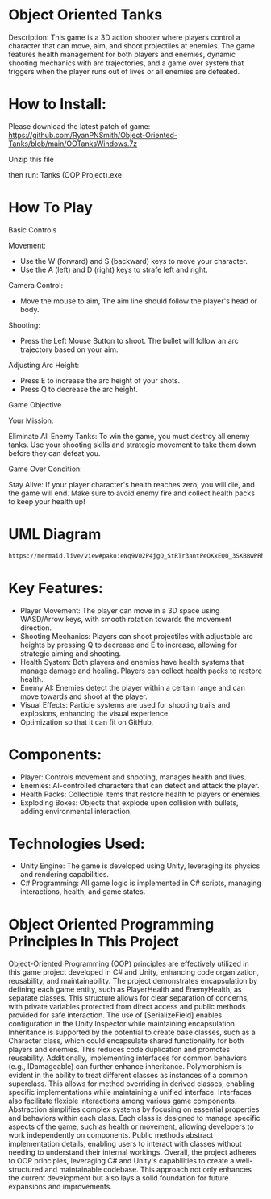 # Object Oriented Tanks

Description:
This game is a 3D action shooter where players control a character that can move, aim, and shoot projectiles at enemies. The game features health management for both players and enemies, dynamic shooting mechanics with arc trajectories, and a game over system that triggers when the player runs out of lives or all enemies are defeated.

# How to Install:
Please download the latest patch of game: 
https://github.com/RyanPNSmith/Object-Oriented-Tanks/blob/main/OOTanksWindows.7z

Unzip this file 

then run: Tanks (OOP Project).exe

# How To Play 

Basic Controls

Movement:

 - Use the W (forward) and S (backward) keys to move your character.
 - Use the A (left) and D (right) keys to strafe left and right.
   
Camera Control:

- Move the mouse to aim, The aim line should follow the player's head or body.
  
Shooting:

- Press the Left Mouse Button to shoot. The bullet will follow an arc trajectory based on your aim.
  
Adjusting Arc Height:

- Press E to increase the arc height of your shots.
- Press Q to decrease the arc height.

Game Objective

Your Mission:

Eliminate All Enemy Tanks: To win the game, you must destroy all enemy tanks. Use your shooting skills and strategic movement to take them down before they can defeat you.

Game Over Condition:

Stay Alive: If your player character's health reaches zero, you will die, and the game will end. Make sure to avoid enemy fire and collect health packs to keep your health up!

# UML Diagram 
```bash
https://mermaid.live/view#pako:eNq9V02P4jgQ_StRTr3antPeOKxEQ0_3SKBBwPRhhbQq4iLxdmIj26FBo_7vW7YT8uHAsKOe5eS4nu2q51dV5nucSIbxKE5y0HrKIVVQbEREPzcTLXI4oXpGyE0WffcW-_udCxMVcPSW3nxSKoXCBDa_2YwfUEf7ZtxCHCRn0cqAMne_9afX8IpTKCDFO3sIc8MANeUYLrWeuEVQyFKYtn2XSzDRE1beLlAl5Lo9pEK9b0RIiI-hz4eRBvJ-SC1C-qb1fPH3Go8myvkOJ9YzVPb7RkJmUuOMVoaWJWr0p4W2Jyjw6wFVx2KdJA4mLT_Dld_2DIw7sfL1KkVzecCCNuuw5NkuyLTaI7LAoohBw6XoW9cKhN5JVUQJua_g_D2IMSBeH0Bjy7jkKWdbyU6R2t5I72d-ROZjvhroKpOyG6WjePsPJibalnmOZqFwB9tBX3dccZEuJN1AwAao5Bl5ml2xTDIQKS7JxwBDOw8bBEnsMxnXvMDhOw7JcEF2pl8oPKn-iCaQJ2VOi8YqecFcJtyc7mqjttS64O6jeg4Fq2Z6sVwjecyLGRfYodlOLGk3VKgohZqPS0Rjn-aJzKVf6ka9hLDzK0ytiNtZO3EKpOLHhR8GFc4rYt-Mb1TcJfKnCt6I3TOrtDpFT-v_ciMt7Txqwwva2mpnLdfOkY-87bo6zUFQDVaX0iqtYBMQB-hXW4X2biirHgUW_Ob-8gyC5ehvcIpgsksQu-3pAoKu--2p49xgdbYeWNhQUQc2J_fnKMrQ-lVMabGSpwsVybn2Qd1a21KcROPEFmQ6uQn7lzbsbivyXt3a0YfYGH_5kA7krQwNOj6WtuwGZm2TnYTXt35UQ7hY0oc6RbOlr0S3VpulZYCS-w0U0z4dQpDt7j-AuMo3NlWN-CWFKrtSSR6P-1wyovJBHjsKWNC-PMlxddIGiwgtTtOVPu52dEyYcdQacu4A7s1z_oySehSE7s--9GyoXpqQvAY5mpFp7BQd-rFWPKWS2PKCml0kTYbq2jkPoL51U2DlV2bO7D-CFlbVkH3r47p-Brs2LWQzKbtx9nVpQf8xDamUjUWa441duZYPeWZegAKeUh65NP6pxnwOtUPVp09_dv4cjKJS172n9yJuoP6lEEL9fIOrnz9tZL9VNujKoxG9YEji4gq-3S968Lp4DmzLrQQhqV9FnUz7Mbwl_1vBXsMDaMa1FZHu3YcXXYM_M9_aP76PSSakF0Z_f50-NzHlEj2J4xENGajXTbwR74SD0sjVSSTxyKgS72MlyzSLRzvINX2VThzVf-casgfxl5RFBXr_F4PS2do
```
# Key Features:

 - Player Movement: The player can move in a 3D space using WASD/Arrow keys, with smooth rotation towards the movement direction.
 - Shooting Mechanics: Players can shoot projectiles with adjustable arc heights by pressing Q to decrease and E to increase, allowing for strategic aiming and shooting.
 - Health System: Both players and enemies have health systems that manage damage and healing. Players can collect health packs to restore health.
 - Enemy AI: Enemies detect the player within a certain range and can move towards and shoot at the player.
 - Visual Effects: Particle systems are used for shooting trails and explosions, enhancing the visual experience.
 - Optimization so that it can fit on GitHub.

# Components:
 - Player: Controls movement and shooting, manages health and lives.
 - Enemies: AI-controlled characters that can detect and attack the player.
 - Health Packs: Collectible items that restore health to players or enemies.
 - Exploding Boxes: Objects that explode upon collision with bullets, adding environmental interaction.

# Technologies Used:
 - Unity Engine: The game is developed using Unity, leveraging its physics and rendering capabilities.
 - C# Programming: All game logic is implemented in C# scripts, managing interactions, health, and game states.

# Object Oriented Programming Principles In This Project

Object-Oriented Programming (OOP) principles are effectively utilized in this game project developed in C# and Unity, enhancing code organization, reusability, and maintainability.
The project demonstrates encapsulation by defining each game entity, such as PlayerHealth and EnemyHealth, as separate classes. This structure allows for clear separation of concerns, with private variables protected from direct access and public methods provided for safe interaction. The use of [SerializeField] enables configuration in the Unity Inspector while maintaining encapsulation.
Inheritance is supported by the potential to create base classes, such as a Character class, which could encapsulate shared functionality for both players and enemies. This reduces code duplication and promotes reusability. Additionally, implementing interfaces for common behaviors (e.g., IDamageable) can further enhance inheritance.
Polymorphism is evident in the ability to treat different classes as instances of a common superclass. This allows for method overriding in derived classes, enabling specific implementations while maintaining a unified interface. Interfaces also facilitate flexible interactions among various game components. Abstraction simplifies complex systems by focusing on essential properties and behaviors within each class. Each class is designed to manage specific aspects of the game, such as health or movement, allowing developers to work independently on components. Public methods abstract implementation details, enabling users to interact with classes without needing to understand their internal workings. Overall, the project adheres to OOP principles, leveraging C# and Unity's capabilities to create a well-structured and maintainable codebase. This approach not only enhances the current development but also lays a solid foundation for future expansions and improvements.
